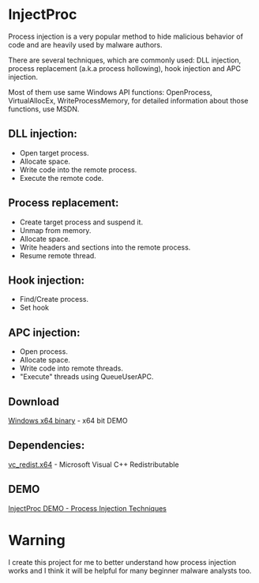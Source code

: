# InjectProc

Process injection is a very popular method to hide malicious behavior of code and are heavily used by malware authors.

There are several techniques, which are commonly used:
DLL injection, process replacement (a.k.a process hollowing), hook injection and APC injection.

Most of them use same Windows API functions: 
OpenProcess, VirtualAllocEx, WriteProcessMemory, for detailed information about those functions, use MSDN.

## DLL injection:
* Open target process.
* Allocate space.
* Write code into the remote process.
* Execute the remote code.

## Process replacement:
* Create target process and suspend it.
* Unmap from memory.
* Allocate space.
* Write headers and sections into the remote process.
* Resume remote thread.

## Hook injection:
* Find/Create process.
* Set hook

## APC injection:
* Open process.
* Allocate space.
* Write code into remote threads.
* "Execute" threads using QueueUserAPC.

## Download
[Windows x64 binary](https://github.com/secrary/InjectProc/releases) - x64 bit DEMO
## Dependencies: 
[vc_redist.x64](https://www.microsoft.com/en-us/download/details.aspx?id=53840) - Microsoft Visual C++ Redistributable
## DEMO
[InjectProc DEMO - Process Injection Techniques](https://vimeo.com/219083062)

# Warning
I create this project for me to better understand how process injection works and 
I think it will be helpful for many beginner malware analysts too. 
